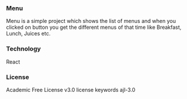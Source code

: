 ### Menu

Menu is a simple project which shows the list of menus and when you clicked on button you get the different menus of that time like Breakfast, Lunch, Juices etc.

### Technology

React

### License

Academic Free License v3.0 license keywords ajl-3.0
